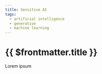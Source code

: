 ```yaml
---
title: Sensitive AI
tags:
  - artificial intelligence
  - generative
  - machine learning
---
```


# {{ $frontmatter.title }}

Lorem ipsum
